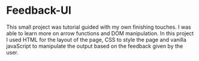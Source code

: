 # Feedback-UI
This small project was tutorial guided with my own finishing touches.
I was able to learn more on arrow functions and DOM manipulation.
In this project I used HTML for the layout of the page, CSS to style the page and 
vanilla javaScript to manipulate the output based on the feedback given by the user.
